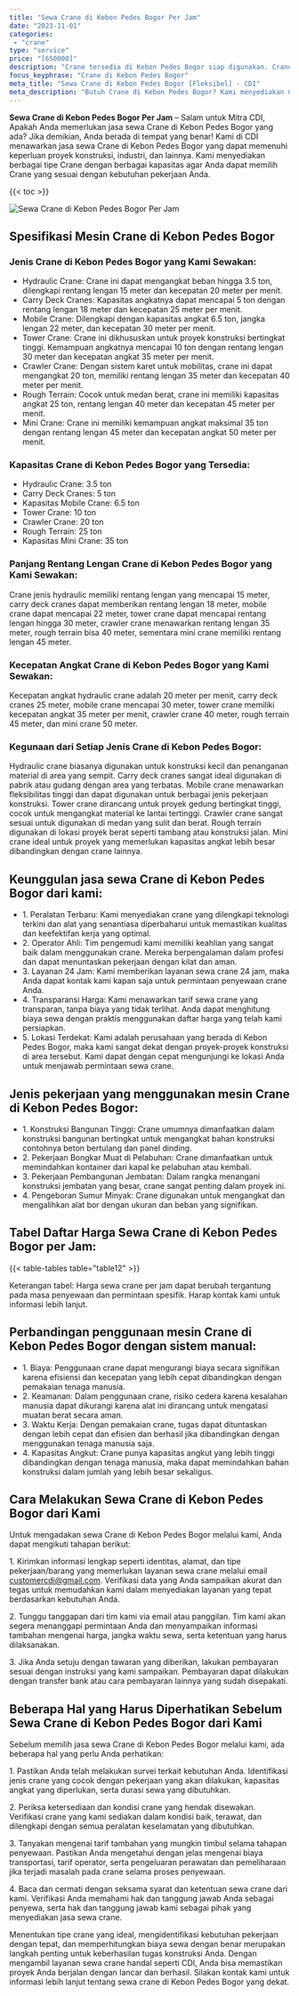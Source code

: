 ```yaml
---
title: "Sewa Crane di Kebon Pedes Bogor Per Jam"
date: "2023-11-01"
categories:
 - "crane"
type: "service"
price: "[650000]"
description: "Crane tersedia di Kebon Pedes Bogor siap digunakan. Crane cocok untuk mendukung proyek sebagai peralatan angkat yang kuat. Hubungi kami untuk info lengkap."
focus_keyphrase: "Crane di Kebon Pedes Bogor"
meta_title: "Sewa Crane di Kebon Pedes Bogor [Fleksibel] - CDI"
meta_description: "Butuh Crane di Kebon Pedes Bogor? Kami menyediakan Crane berkualitas untuk proyek pembangunan. Dapatkan penawaran sekarang."
---
```


**Sewa Crane di Kebon Pedes Bogor Per Jam** – Salam untuk Mitra CDI, Apakah Anda memerlukan jasa sewa Crane di Kebon Pedes Bogor yang ada? Jika demikian, Anda berada di tempat yang benar! Kami di CDI menawarkan jasa sewa Crane di Kebon Pedes Bogor yang dapat memenuhi keperluan proyek konstruksi, industri, dan lainnya. Kami menyediakan berbagai tipe Crane dengan berbagai kapasitas agar Anda dapat memilih Crane yang sesuai dengan kebutuhan pekerjaan Anda.

{{< toc >}}

![Sewa Crane di Kebon Pedes Bogor Per Jam](/images/crane/crane-31.jpg)

## Spesifikasi Mesin Crane di Kebon Pedes Bogor

### Jenis Crane di Kebon Pedes Bogor yang Kami Sewakan:

*   Hydraulic Crane: Crane ini dapat mengangkat beban hingga 3.5 ton, dilengkapi rentang lengan 15 meter dan kecepatan 20 meter per menit.
*   Carry Deck Cranes: Kapasitas angkatnya dapat mencapai 5 ton dengan rentang lengan 18 meter dan kecepatan 25 meter per menit.
*   Mobile Crane: Dilengkapi dengan kapasitas angkat 6.5 ton, jangka lengan 22 meter, dan kecepatan 30 meter per menit.
*   Tower Crane: Crane ini dikhususkan untuk proyek konstruksi bertingkat tinggi. Kemampuan angkatnya mencapai 10 ton dengan rentang lengan 30 meter dan kecepatan angkat 35 meter per menit.
*   Crawler Crane: Dengan sistem karet untuk mobilitas, crane ini dapat mengangkat 20 ton, memiliki rentang lengan 35 meter dan kecepatan 40 meter per menit.
*   Rough Terrain: Cocok untuk medan berat, crane ini memiliki kapasitas angkat 25 ton, rentang lengan 40 meter dan kecepatan 45 meter per menit.
*   Mini Crane: Crane ini memiliki kemampuan angkat maksimal 35 ton dengan rentang lengan 45 meter dan kecepatan angkat 50 meter per menit.

### Kapasitas Crane di Kebon Pedes Bogor yang Tersedia:

*   Hydraulic Crane: 3.5 ton
*   Carry Deck Cranes: 5 ton
*   Kapasitas Mobile Crane: 6.5 ton
*   Tower Crane: 10 ton
*   Crawler Crane: 20 ton
*   Rough Terrain: 25 ton
*   Kapasitas Mini Crane: 35 ton

### Panjang Rentang Lengan Crane di Kebon Pedes Bogor yang Kami Sewakan:

Crane jenis hydraulic memiliki rentang lengan yang mencapai 15 meter, carry deck cranes dapat memberikan rentang lengan 18 meter, mobile crane dapat mencapai 22 meter, tower crane dapat mencapai rentang lengan hingga 30 meter, crawler crane menawarkan rentang lengan 35 meter, rough terrain bisa 40 meter, sementara mini crane memiliki rentang lengan 45 meter.

### Kecepatan Angkat Crane di Kebon Pedes Bogor yang Kami Sewakan:

Kecepatan angkat hydraulic crane adalah 20 meter per menit, carry deck cranes 25 meter, mobile crane mencapai 30 meter, tower crane memiliki kecepatan angkat 35 meter per menit, crawler crane 40 meter, rough terrain 45 meter, dan mini crane 50 meter.

### Kegunaan dari Setiap Jenis Crane di Kebon Pedes Bogor:

Hydraulic crane biasanya digunakan untuk konstruksi kecil dan penanganan material di area yang sempit. Carry deck cranes sangat ideal digunakan di pabrik atau gudang dengan area yang terbatas. Mobile crane menawarkan fleksibilitas tinggi dan dapat digunakan untuk berbagai jenis pekerjaan konstruksi. Tower crane dirancang untuk proyek gedung bertingkat tinggi, cocok untuk mengangkat material ke lantai tertinggi. Crawler crane sangat sesuai untuk digunakan di medan yang sulit dan berat. Rough terrain digunakan di lokasi proyek berat seperti tambang atau konstruksi jalan. Mini crane ideal untuk proyek yang memerlukan kapasitas angkat lebih besar dibandingkan dengan crane lainnya.

## Keunggulan jasa sewa Crane di Kebon Pedes Bogor dari kami:

*   1\. Peralatan Terbaru: Kami menyediakan crane yang dilengkapi teknologi terkini dan alat yang senantiasa diperbaharui untuk memastikan kualitas dan keefektifan kerja yang optimal.
*   2\. Operator Ahli: Tim pengemudi kami memiliki keahlian yang sangat baik dalam menggunakan crane. Mereka berpengalaman dalam profesi dan dapat menuntaskan pekerjaan dengan kilat dan aman.
*   3\. Layanan 24 Jam: Kami memberikan layanan sewa crane 24 jam, maka Anda dapat kontak kami kapan saja untuk permintaan penyewaan crane Anda.
*   4\. Transparansi Harga: Kami menawarkan tarif sewa crane yang transparan, tanpa biaya yang tidak terlihat. Anda dapat menghitung biaya sewa dengan praktis menggunakan daftar harga yang telah kami persiapkan.
*   5\. Lokasi Terdekat: Kami adalah perusahaan yang berada di Kebon Pedes Bogor, maka kami sangat dekat dengan proyek-proyek konstruksi di area tersebut. Kami dapat dengan cepat mengunjungi ke lokasi Anda untuk menjawab permintaan sewa crane.

## Jenis pekerjaan yang menggunakan mesin Crane di Kebon Pedes Bogor:

*   1\. Konstruksi Bangunan Tinggi: Crane umumnya dimanfaatkan dalam konstruksi bangunan bertingkat untuk mengangkat bahan konstruksi contohnya beton bertulang dan panel dinding.
*   2\. Pekerjaan Bongkar Muat di Pelabuhan: Crane dimanfaatkan untuk memindahkan kontainer dari kapal ke pelabuhan atau kembali.
*   3\. Pekerjaan Pembangunan Jembatan: Dalam rangka menangani konstruksi jembatan yang besar, crane sangat penting dalam proyek ini.
*   4\. Pengeboran Sumur Minyak: Crane digunakan untuk mengangkat dan mengalihkan alat bor dengan ukuran dan beban yang signifikan.

## Tabel Daftar Harga Sewa Crane di Kebon Pedes Bogor per Jam:

{{< table-tables table="table12" >}}

Keterangan tabel: Harga sewa crane per jam dapat berubah tergantung pada masa penyewaan dan permintaan spesifik. Harap kontak kami untuk informasi lebih lanjut.

## Perbandingan penggunaan mesin Crane di Kebon Pedes Bogor dengan sistem manual:

*   1\. Biaya: Penggunaan crane dapat mengurangi biaya secara signifikan karena efisiensi dan kecepatan yang lebih cepat dibandingkan dengan pemakaian tenaga manusia.
*   2\. Keamanan: Dalam penggunaan crane, risiko cedera karena kesalahan manusia dapat dikurangi karena alat ini dirancang untuk mengatasi muatan berat secara aman.
*   3\. Waktu Kerja: Dengan pemakaian crane, tugas dapat dituntaskan dengan lebih cepat dan efisien dan berhasil jika dibandingkan dengan menggunakan tenaga manusia saja.
*   4\. Kapasitas Angkut: Crane punya kapasitas angkut yang lebih tinggi dibandingkan dengan tenaga manusia, maka dapat memindahkan bahan konstruksi dalam jumlah yang lebih besar sekaligus.

## Cara Melakukan Sewa Crane di Kebon Pedes Bogor dari Kami

Untuk mengadakan sewa Crane di Kebon Pedes Bogor melalui kami, Anda dapat mengikuti tahapan berikut:

1\.  Kirimkan informasi lengkap seperti identitas, alamat, dan tipe pekerjaan/barang yang memerlukan layanan sewa crane melalui email customercdi@gmail.com. Verifikasi data yang Anda sampaikan akurat dan tegas untuk memudahkan kami dalam menyediakan layanan yang tepat berdasarkan kebutuhan Anda.

2\.  Tunggu tanggapan dari tim kami via email atau panggilan. Tim kami akan segera menanggapi permintaan Anda dan menyampaikan informasi tambahan mengenai harga, jangka waktu sewa, serta ketentuan yang harus dilaksanakan.

3\.  Jika Anda setuju dengan tawaran yang diberikan, lakukan pembayaran sesuai dengan instruksi yang kami sampaikan. Pembayaran dapat dilakukan dengan transfer bank atau cara pembayaran lainnya yang sudah disepakati.

## Beberapa Hal yang Harus Diperhatikan Sebelum Sewa Crane di Kebon Pedes Bogor dari Kami

Sebelum memilih jasa sewa Crane di Kebon Pedes Bogor melalui kami, ada beberapa hal yang perlu Anda perhatikan:

1\.  Pastikan Anda telah melakukan survei terkait kebutuhan Anda. Identifikasi jenis crane yang cocok dengan pekerjaan yang akan dilakukan, kapasitas angkat yang diperlukan, serta durasi sewa yang dibutuhkan.

2\.  Periksa ketersediaan dan kondisi crane yang hendak disewakan. Verifikasi crane yang kami sediakan dalam kondisi baik, terawat, dan dilengkapi dengan semua peralatan keselamatan yang dibutuhkan.

3\.  Tanyakan mengenai tarif tambahan yang mungkin timbul selama tahapan penyewaan. Pastikan Anda mengetahui dengan jelas mengenai biaya transportasi, tarif operator, serta pengeluaran perawatan dan pemeliharaan jika terjadi masalah pada crane selama proses penyewaan.

4\.  Baca dan cermati dengan seksama syarat dan ketentuan sewa crane dari kami. Verifikasi Anda memahami hak dan tanggung jawab Anda sebagai penyewa, serta hak dan tanggung jawab kami sebagai pihak yang menyediakan jasa sewa crane.

Menentukan tipe crane yang ideal, mengidentifikasi kebutuhan pekerjaan dengan tepat, dan memperhitungkan biaya sewa dengan benar merupakan langkah penting untuk keberhasilan tugas konstruksi Anda. Dengan mengambil layanan sewa crane handal seperti CDI, Anda bisa memastikan proyek Anda berjalan dengan lancar dan berhasil. Silakan kontak kami untuk informasi lebih lanjut tentang sewa crane di Kebon Pedes Bogor yang dekat.